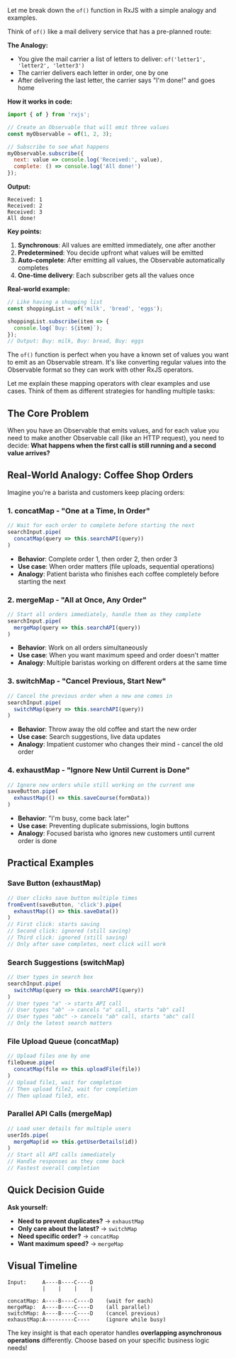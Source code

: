 Let me break down the `of()` function in RxJS with a simple analogy and examples.

Think of `of()` like a mail delivery service that has a pre-planned route:

**The Analogy:**
- You give the mail carrier a list of letters to deliver: `of('letter1', 'letter2', 'letter3')`
- The carrier delivers each letter in order, one by one
- After delivering the last letter, the carrier says "I'm done!" and goes home

**How it works in code:**

```javascript
import { of } from 'rxjs';

// Create an Observable that will emit three values
const myObservable = of(1, 2, 3);

// Subscribe to see what happens
myObservable.subscribe({
  next: value => console.log('Received:', value),
  complete: () => console.log('All done!')
});
```

**Output:**
```
Received: 1
Received: 2
Received: 3
All done!
```

**Key points:**
1. **Synchronous**: All values are emitted immediately, one after another
2. **Predetermined**: You decide upfront what values will be emitted
3. **Auto-complete**: After emitting all values, the Observable automatically completes
4. **One-time delivery**: Each subscriber gets all the values once

**Real-world example:**
```javascript
// Like having a shopping list
const shoppingList = of('milk', 'bread', 'eggs');

shoppingList.subscribe(item => {
  console.log(`Buy: ${item}`);
});
// Output: Buy: milk, Buy: bread, Buy: eggs
```

The `of()` function is perfect when you have a known set of values you want to emit as an Observable stream. It's like converting regular values into the Observable format so they can work with other RxJS operators.


Let me explain these mapping operators with clear examples and use cases. Think of them as different strategies for handling multiple tasks:

## The Core Problem
When you have an Observable that emits values, and for each value you need to make another Observable call (like an HTTP request), you need to decide: **What happens when the first call is still running and a second value arrives?**

## Real-World Analogy: Coffee Shop Orders

Imagine you're a barista and customers keep placing orders:

### 1. **concatMap** - "One at a Time, In Order"
```javascript
// Wait for each order to complete before starting the next
searchInput.pipe(
  concatMap(query => this.searchAPI(query))
)
```
- **Behavior**: Complete order 1, then order 2, then order 3
- **Use case**: When order matters (file uploads, sequential operations)
- **Analogy**: Patient barista who finishes each coffee completely before starting the next

### 2. **mergeMap** - "All at Once, Any Order"
```javascript
// Start all orders immediately, handle them as they complete
searchInput.pipe(
  mergeMap(query => this.searchAPI(query))
)
```
- **Behavior**: Work on all orders simultaneously
- **Use case**: When you want maximum speed and order doesn't matter
- **Analogy**: Multiple baristas working on different orders at the same time

### 3. **switchMap** - "Cancel Previous, Start New"
```javascript
// Cancel the previous order when a new one comes in
searchInput.pipe(
  switchMap(query => this.searchAPI(query))
)
```
- **Behavior**: Throw away the old coffee and start the new order
- **Use case**: Search suggestions, live data updates
- **Analogy**: Impatient customer who changes their mind - cancel the old order

### 4. **exhaustMap** - "Ignore New Until Current is Done"
```javascript
// Ignore new orders while still working on the current one
saveButton.pipe(
  exhaustMap(() => this.saveCourse(formData))
)
```
- **Behavior**: "I'm busy, come back later"
- **Use case**: Preventing duplicate submissions, login buttons
- **Analogy**: Focused barista who ignores new customers until current order is done

## Practical Examples

### **Save Button (exhaustMap)**
```javascript
// User clicks save button multiple times
fromEvent(saveButton, 'click').pipe(
  exhaustMap(() => this.saveData())
)
// First click: starts saving
// Second click: ignored (still saving)
// Third click: ignored (still saving)
// Only after save completes, next click will work
```

### **Search Suggestions (switchMap)**
```javascript
// User types in search box
searchInput.pipe(
  switchMap(query => this.searchAPI(query))
)
// User types "a" -> starts API call
// User types "ab" -> cancels "a" call, starts "ab" call
// User types "abc" -> cancels "ab" call, starts "abc" call
// Only the latest search matters
```

### **File Upload Queue (concatMap)**
```javascript
// Upload files one by one
fileQueue.pipe(
  concatMap(file => this.uploadFile(file))
)
// Upload file1, wait for completion
// Then upload file2, wait for completion
// Then upload file3, etc.
```

### **Parallel API Calls (mergeMap)**
```javascript
// Load user details for multiple users
userIds.pipe(
  mergeMap(id => this.getUserDetails(id))
)
// Start all API calls immediately
// Handle responses as they come back
// Fastest overall completion
```

## Quick Decision Guide

**Ask yourself:**
- **Need to prevent duplicates?** → `exhaustMap`
- **Only care about the latest?** → `switchMap`  
- **Need specific order?** → `concatMap`
- **Want maximum speed?** → `mergeMap`

## Visual Timeline

```
Input:     A----B----C----D
           |    |    |    |

concatMap: A----B----C----D    (wait for each)
mergeMap:  A----B----C----D    (all parallel)
switchMap: A----B----C----D    (cancel previous)
exhaustMap:A---------C----     (ignore while busy)
```

The key insight is that each operator handles **overlapping asynchronous operations** differently. Choose based on your specific business logic needs!
